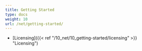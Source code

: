 ```yaml
---
title: Getting Started
type: docs
weight: 10
url: /net/getting-started/
---
```


- [Licensing]({{< ref "/10_net/10_getting-started/licensing" >}} "Licensing")
